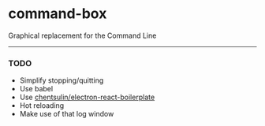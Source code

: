 command-box
=====================================

Graphical replacement for the Command Line

---

### TODO

- Simplify stopping/quitting
- Use babel
- Use [chentsulin/electron-react-boilerplate](https://github.com/chentsulin/electron-react-boilerplate)
- Hot reloading
- Make use of that log window
